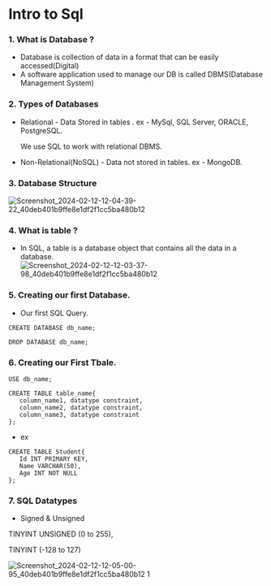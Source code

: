 # Intro to Sql

### 1. What is Database ?

- Database is collection of data in a format that can be easily accessed(Digital)
- A software application used to manage our DB is called DBMS(Database Management System)

### 2. Types of Databases

- Relational - Data Stored in tables .
  ex - MySql, SQL Server, ORACLE, PostgreSQL.

  We use SQL to work with relational DBMS.

- Non-Relational(NoSQL) - Data not stored in tables.
  ex - MongoDB.

### 3. Database Structure

 ![Screenshot_2024-02-12-12-04-39-22_40deb401b9ffe8e1df2f1cc5ba480b12](https://github.com/mohitjain0810/SQL-DBMS/assets/100032585/e8f02e7c-fc06-4eae-b376-dcb0420bdbdd)


### 4. What is table ?

- In SQL, a table is a database object that contains all the data in a database.
![Screenshot_2024-02-12-12-03-37-98_40deb401b9ffe8e1df2f1cc5ba480b12](https://github.com/mohitjain0810/SQL-DBMS/assets/100032585/c4da3bbe-c226-47aa-9efb-afd340758d4e)


### 5. Creating our first Database.

- Our first SQL Query.

```
CREATE DATABASE db_name;
```

```
DROP DATABASE db_name;
```

### 6. Creating our First Tbale.

```
USE db_name;
```

```
CREATE TABLE table_name{
   column_name1, datatype constraint,
   column_name2, datatype constraint,
   column_name3, datatype constraint
};
```

- ex

```
CREATE TABLE Student{
   Id INT PRIMARY KEY,
   Name VARCHAR(50),
   Age INT NOT NULL
};
```

### 7. SQL Datatypes

- Signed & Unsigned

TINYINT UNSIGNED (0 to 255),

TINYINT (-128 to 127)

 ![Screenshot_2024-02-12-12-05-00-95_40deb401b9ffe8e1df2f1cc5ba480b12 1](https://github.com/mohitjain0810/SQL-DBMS/assets/100032585/07f1b84b-307b-4f50-93ca-40cf9be691f1)
